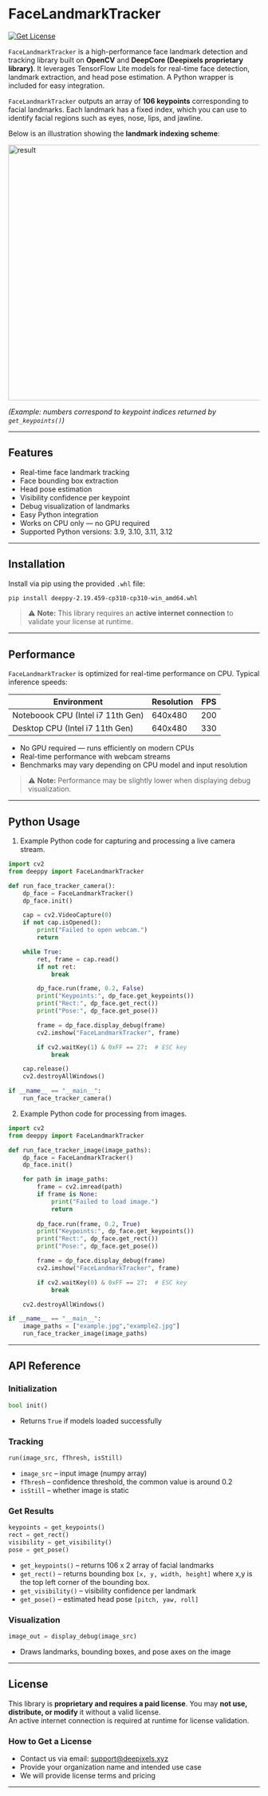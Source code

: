 # FaceLandmarkTracker

[![Get License](https://img.shields.io/badge/Get%20License-Contact%20Us-yellow)](#license)

`FaceLandmarkTracker` is a high-performance face landmark detection and tracking library built on **OpenCV** and **DeepCore (Deepixels proprietary library)**. It leverages TensorFlow Lite models for real-time face detection, landmark extraction, and head pose estimation. A Python wrapper is included for easy integration.

`FaceLandmarkTracker` outputs an array of **106 keypoints** corresponding to facial landmarks.
Each landmark has a fixed index, which you can use to identify facial regions such as eyes, nose, lips, and jawline.

Below is an illustration showing the **landmark indexing scheme**:

<img width="512" height="512" alt="result" src="https://github.com/user-attachments/assets/05862c02-4a6d-4654-a8b9-c96652170ec2" />

*(Example: numbers correspond to keypoint indices returned by `get_keypoints()`)*

---

## Features

* Real-time face landmark tracking
* Face bounding box extraction
* Head pose estimation
* Visibility confidence per keypoint
* Debug visualization of landmarks
* Easy Python integration
* Works on CPU only — no GPU required
* Supported Python versions: 3.9, 3.10, 3.11, 3.12

---

## Installation

Install via pip using the provided `.whl` file:

```bash
pip install deeppy-2.19.459-cp310-cp310-win_amd64.whl
```

> ⚠️ **Note:** This library requires an **active internet connection** to validate your license at runtime.

---


## Performance

`FaceLandmarkTracker` is optimized for real-time performance on CPU. Typical inference speeds:

| Environment                                | Resolution  | FPS  |
| ------------------------------------------ | ----------- | ----------|
| Noteboook CPU (Intel i7 11th Gen)          |  640x480    |   200     |
| Desktop CPU (Intel i7 11th Gen)            |  640x480    |   330     | 

* No GPU required — runs efficiently on modern CPUs
* Real-time performance with webcam streams
* Benchmarks may vary depending on CPU model and input resolution

> ⚠️ **Note:** Performance may be slightly lower when displaying debug visualization.

---

## Python Usage
1. Example Python code for capturing and processing a live camera stream.

```python
import cv2
from deeppy import FaceLandmarkTracker

def run_face_tracker_camera():
    dp_face = FaceLandmarkTracker()
    dp_face.init()

    cap = cv2.VideoCapture(0)
    if not cap.isOpened():
        print("Failed to open webcam.")
        return

    while True:
        ret, frame = cap.read()
        if not ret:
            break

        dp_face.run(frame, 0.2, False)
        print("Keypoints:", dp_face.get_keypoints())
        print("Rect:", dp_face.get_rect())
        print("Pose:", dp_face.get_pose())

        frame = dp_face.display_debug(frame)
        cv2.imshow("FaceLandmarkTracker", frame)

        if cv2.waitKey(1) & 0xFF == 27:  # ESC key
            break

    cap.release()
    cv2.destroyAllWindows()

if __name__ == "__main__":
    run_face_tracker_camera()
```


2. Example Python code for processing from images.

```python
import cv2
from deeppy import FaceLandmarkTracker

def run_face_tracker_image(image_paths):
    dp_face = FaceLandmarkTracker()
    dp_face.init()

    for path in image_paths:
        frame = cv2.imread(path)
        if frame is None:
            print("Failed to load image.")
            return
    
        dp_face.run(frame, 0.2, True)
        print("Keypoints:", dp_face.get_keypoints())
        print("Rect:", dp_face.get_rect())
        print("Pose:", dp_face.get_pose())

        frame = dp_face.display_debug(frame)
        cv2.imshow("FaceLandmarkTracker", frame)

        if cv2.waitKey(0) & 0xFF == 27:  # ESC key
            break

    cv2.destroyAllWindows()

if __name__ == "__main__":
    image_paths = ["example.jpg","example2.jpg"]
    run_face_tracker_image(image_paths)
```

---

## API Reference

### Initialization

```python
bool init()
```
* Returns `True` if models loaded successfully


### Tracking

```python
run(image_src, fThresh, isStill)
```

* `image_src` – input image (numpy array)
* `fThresh` – confidence threshold, the common value is around 0.2
* `isStill` – whether image is static

### Get Results

```python
keypoints = get_keypoints()
rect = get_rect()
visibility = get_visibility()
pose = get_pose()
```

* `get_keypoints()` – returns 106 x 2 array of facial landmarks
* `get_rect()` – returns bounding box `[x, y, width, height]` where x,y is the top left corner of the bounding box.
* `get_visibility()` – visibility confidence per landmark
* `get_pose()` – estimated head pose `[pitch, yaw, roll]`

### Visualization

```python
image_out = display_debug(image_src)
```

* Draws landmarks, bounding boxes, and pose axes on the image

---




## License

This library is **proprietary and requires a paid license**. You may **not use, distribute, or modify** it without a valid license.  
An active internet connection is required at runtime for license validation.  


### How to Get a License

* Contact us via email: [support@deepixels.xyz](mailto:support@deepixels.xyz)
* Provide your organization name and intended use case
* We will provide license terms and pricing


---
